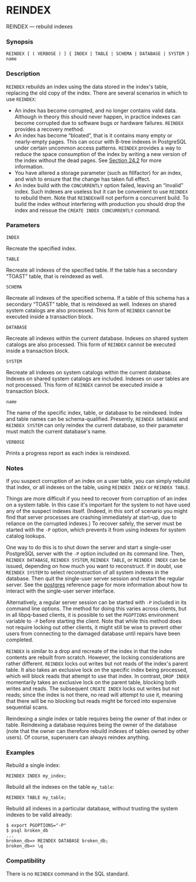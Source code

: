 # REINDEX

REINDEX — rebuild indexes

### Synopsis

```text
REINDEX [ ( VERBOSE ) ] { INDEX | TABLE | SCHEMA | DATABASE | SYSTEM } name
```

### Description

`REINDEX` rebuilds an index using the data stored in the index's table, replacing the old copy of the index. There are several scenarios in which to use `REINDEX`:

* An index has become corrupted, and no longer contains valid data. Although in theory this should never happen, in practice indexes can become corrupted due to software bugs or hardware failures. `REINDEX` provides a recovery method.
* An index has become “bloated”, that is it contains many empty or nearly-empty pages. This can occur with B-tree indexes in PostgreSQL under certain uncommon access patterns. `REINDEX` provides a way to reduce the space consumption of the index by writing a new version of the index without the dead pages. See [Section 24.2](https://www.postgresql.org/docs/10/static/routine-reindex.html) for more information.
* You have altered a storage parameter \(such as fillfactor\) for an index, and wish to ensure that the change has taken full effect.
* An index build with the `CONCURRENTLY` option failed, leaving an “invalid” index. Such indexes are useless but it can be convenient to use `REINDEX` to rebuild them. Note that `REINDEX`will not perform a concurrent build. To build the index without interfering with production you should drop the index and reissue the `CREATE INDEX CONCURRENTLY` command.

### Parameters

`INDEX`

Recreate the specified index.

`TABLE`

Recreate all indexes of the specified table. If the table has a secondary “TOAST” table, that is reindexed as well.

`SCHEMA`

Recreate all indexes of the specified schema. If a table of this schema has a secondary “TOAST” table, that is reindexed as well. Indexes on shared system catalogs are also processed. This form of `REINDEX` cannot be executed inside a transaction block.

`DATABASE`

Recreate all indexes within the current database. Indexes on shared system catalogs are also processed. This form of `REINDEX` cannot be executed inside a transaction block.

`SYSTEM`

Recreate all indexes on system catalogs within the current database. Indexes on shared system catalogs are included. Indexes on user tables are not processed. This form of `REINDEX` cannot be executed inside a transaction block.

_`name`_

The name of the specific index, table, or database to be reindexed. Index and table names can be schema-qualified. Presently, `REINDEX DATABASE` and `REINDEX SYSTEM` can only reindex the current database, so their parameter must match the current database's name.

`VERBOSE`

Prints a progress report as each index is reindexed.

### Notes

If you suspect corruption of an index on a user table, you can simply rebuild that index, or all indexes on the table, using `REINDEX INDEX` or `REINDEX TABLE`.

Things are more difficult if you need to recover from corruption of an index on a system table. In this case it's important for the system to not have used any of the suspect indexes itself. \(Indeed, in this sort of scenario you might find that server processes are crashing immediately at start-up, due to reliance on the corrupted indexes.\) To recover safely, the server must be started with the `-P` option, which prevents it from using indexes for system catalog lookups.

One way to do this is to shut down the server and start a single-user PostgreSQL server with the `-P` option included on its command line. Then, `REINDEX DATABASE`, `REINDEX SYSTEM`, `REINDEX TABLE`, or `REINDEX INDEX` can be issued, depending on how much you want to reconstruct. If in doubt, use `REINDEX SYSTEM` to select reconstruction of all system indexes in the database. Then quit the single-user server session and restart the regular server. See the [postgres](https://www.postgresql.org/docs/10/static/app-postgres.html) reference page for more information about how to interact with the single-user server interface.

Alternatively, a regular server session can be started with `-P` included in its command line options. The method for doing this varies across clients, but in all libpq-based clients, it is possible to set the `PGOPTIONS` environment variable to `-P` before starting the client. Note that while this method does not require locking out other clients, it might still be wise to prevent other users from connecting to the damaged database until repairs have been completed.

`REINDEX` is similar to a drop and recreate of the index in that the index contents are rebuilt from scratch. However, the locking considerations are rather different. `REINDEX` locks out writes but not reads of the index's parent table. It also takes an exclusive lock on the specific index being processed, which will block reads that attempt to use that index. In contrast, `DROP INDEX` momentarily takes an exclusive lock on the parent table, blocking both writes and reads. The subsequent `CREATE INDEX` locks out writes but not reads; since the index is not there, no read will attempt to use it, meaning that there will be no blocking but reads might be forced into expensive sequential scans.

Reindexing a single index or table requires being the owner of that index or table. Reindexing a database requires being the owner of the database \(note that the owner can therefore rebuild indexes of tables owned by other users\). Of course, superusers can always reindex anything.

### Examples

Rebuild a single index:

```text
REINDEX INDEX my_index;
```

Rebuild all the indexes on the table `my_table`:

```text
REINDEX TABLE my_table;
```

Rebuild all indexes in a particular database, without trusting the system indexes to be valid already:

```text
$ export PGOPTIONS="-P"
$ psql broken_db
...
broken_db=> REINDEX DATABASE broken_db;
broken_db=> \q
```

### Compatibility

There is no `REINDEX` command in the SQL standard.

